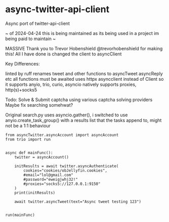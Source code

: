 # async-twitter-api-client
Async port of twitter-api-client

~ of 2024-04-24 this is being maintained as its being used in a project im being paid to maintain ~

MASSIVE Thank you to Trevor Hobenshield @trevorhobenshield for making this!
All I have done is changed the client to asyncClient 

Key Differences:

linted by ruff
renames tweet and other functions to asyncTweet asyncReply etc
all functions must be awaited
uses httpx asyncclient instead of Client so it supports anyio, trio, curio, asyncio
natively supports proxies, http(s)+socks5

Todo: Solve & Submit captcha using various captcha solving providers
Maybe fix searching somehwat?

Original search.py uses asyncio.gather(), i switched to use anyio.create_task_group() with a results list that the tasks append to, might not be a 1:1 behaviour

```
from asyncTwitter.asyncAccount import asyncAccount
from trio import run


async def mainFunc():
    twitter = asyncAccount()

    initResults = await twitter.asyncAuthenticate(
        cookies="cookies/obJellyfin.cookies",
        #email="lol@gmail.com"
        #password="eweigjwhj32!"
        #proxies="socks5://127.0.0.1:9150"
    )
    print(initResults)

    await twitter.asyncTweet(text="Async tweet testing 123")


run(mainFunc)
```
